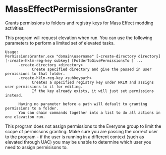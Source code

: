 # MassEffectPermissionsGranter
Grants permissions to folders and registry keys for Mass Effect modding activities.

This program will request elevation when run. You can use the following parameters to perform a limited set of elevated tasks.
```
Usage:
PermissionsGranter.exe "domain\username" [-create-directory directory] [-create-hklm-reg-key subkey] [FolderToGivePermissionsTo ] ...
      -create-directory <directory>
            Create specified directory and give the passed in user permissions to that folder.
      -create-hklm-reg-key <subkeypath>
            Creates a specified registry key under HKLM and assigns user permissions to it for editing.
            If the key already exists, it will just set permissions instead.

      Having no parameter before a path will default to granting permissions to a folder.
      You can chain commands together into a list to do all actions in one elevation run.

```
      
This program does not assign permissions to the Everyone group to limit the scope of permissons granting. Make sure you are passing the correct user to the program - if the user is running in a different context (such as elevated through UAC) you may be unable to determine which user you need to assign permisisons to.
